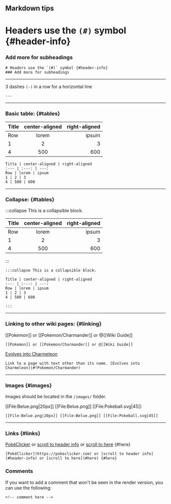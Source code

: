 ## Markdown tips

# Headers use the `(#)` symbol {#header-info}
### Add more for subheadings
```
# Headers use the `(#)` symbol {#header-info}
### Add more for subheadings
```
---

3 dashes `(-)`  in a row for a horizontal line
```
---
```

---

### Basic table: {#tables}

Title | center-aligned | right-aligned
:--- | :---: | ---:
Row | lorem | ipsum
1 | 2 | 3
4 | 500 | 600

```
Title | center-aligned | right-aligned
:--- | :---: | ---:
Row | lorem | ipsum
1 | 2 | 3
4 | 500 | 600
```

---

### Collapse: {#tables}

:::collapse This is a collapsible block.

Title | center-aligned | right-aligned
:--- | :---: | ---:
Row | lorem | ipsum
1 | 2 | 3
4 | 500 | 600

:::

```
:::collapse This is a collapsible block.

Title | center-aligned | right-aligned
:--- | :---: | ---:
Row | lorem | ipsum
1 | 2 | 3
4 | 500 | 600

:::
```

---

### Linking to other wiki pages: {#linking}

[[Pokemon]] or [[Pokemon/Charmander]] or @[[Wiki Guide]]
```
[[Pokemon]] or [[Pokemon/Charmander]] or @[[Wiki Guide]]
```
[Evolves into Charmeleon](#!Pokemon/Charmander)
```
Link to a page with text other than its name. [Evolves into Charmeleon](#!Pokemon/Charmander)
```

---

### Images {#images}

Images should be located in the `/images/` folder.

[[File:Belue.png|20px]] [[File:Belue.png]] [[File:Pokeball.svg|45]]

```
[[File:Belue.png|20px]] [[File:Belue.png]] [[File:Pokeball.svg|45]]
```

---

### Links {#links}

[PokéClicker](https://pokeclicker.com) or [scroll to header info](#header-info) or [scroll to here](#here) {#here}

```
[PokéClicker](https://pokeclicker.com) or [scroll to header info](#header-info) or [scroll to here](#here) {#here}
```

### Comments

If you want to add a comment that won't be seen in the render version, you can use the following:

<!-- comment here -->
```
<!-- comment here -->
```


